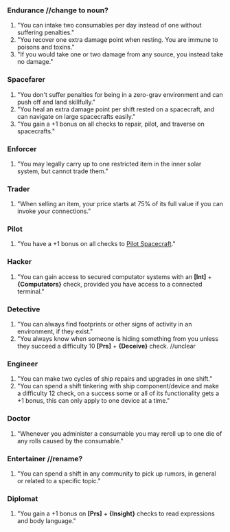 ### Endurance //change to noun?
1. "You can intake two consumables per day instead of one without suffering penalties."
2. "You recover one extra damage point when resting. You are immune to poisons and toxins."
3. "If you would take one or two damage from any source, you instead take no damage."
### Spacefarer
1. "You don't suffer penalties for being in a zero-grav environment and can push off and land skillfully."
2. "You heal an extra damage point per shift rested on a spacecraft, and can navigate on large spacecrafts easily."
3. "You gain a +1 bonus on all checks to repair, pilot, and traverse on spacecrafts."
### Enforcer
1. "You may legally carry up to one restricted item in the inner solar system, but cannot trade them."
### Trader
1. "When selling an item, your price starts at 75% of its full value if you can invoke your connections."
### Pilot
1. "You have a +1 bonus on all checks to [Pilot Spacecraft](/Spacefaring/Ship%20Combat.md#Piloting)."
### Hacker
1. "You can gain access to secured computator systems with an **\[Int\]** + **{Computators}** check, provided you have access to a connected terminal."
### Detective
1. "You can always find footprints or other signs of activity in an environment, if they exist."
2. "You always know when someone is hiding something from you unless they succeed a difficulty 10 **\[Prs\]** + **{Deceive}** check. //unclear
### Engineer
1. "You can make two cycles of ship repairs and upgrades in one shift."
2. "You can spend a shift tinkering with ship component/device and make a difficulty 12 check, on a success some or all of its functionality gets a +1 bonus, this can only apply to one device at a time."
### Doctor
1. "Whenever you administer a consumable you may reroll up to one die of any rolls caused by the consumable." 
### Entertainer //rename?
1. "You can spend a shift in any community to pick up rumors, in general or related to a specific topic."
### Diplomat
1. "You gain a +1 bonus on **\[Prs]** + **{Insight}** checks to read expressions and body language."
